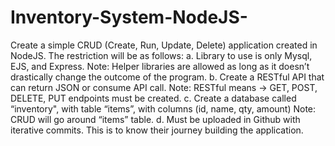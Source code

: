 # Inventory-System-NodeJS-
Create a simple CRUD (Create, Run, Update, Delete) application created in NodeJS.                  The restriction will be as follows:                                  a. Library to use is only Mysql, EJS, and Express.                                  Note: Helper libraries are allowed as long as it doesn’t drastically change the outcome of the program.                                  b. Create a RESTful API that can return JSON or consume API call.                                  Note: RESTful means -> GET, POST, DELETE, PUT endpoints must be created.                                  c. Create a database called “inventory", with table “items”, with columns (id, name, qty, amount)                                  Note: CRUD will go around “items” table.                                  d. Must be uploaded in Github with iterative commits. This is to know their journey building the application.
